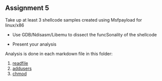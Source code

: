 ## Assignment 5 

Take up at least 3 shellcode samples created 
using Msfpayload for linux/x86  
- Use GDB/Ndisasm/Libemu to dissect the 
funcSonality of the shellcode

- Present your analysis

Analysis is done in each markdown file in this folder:
1. [readfile](./1_readfile.md)
2. [addusers](./2_adduser.md)
3. [chmod](./3_chmod.md)